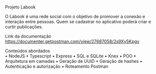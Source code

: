 
Projeto Labook

O Labook é uma rede social com o objetivo de promover a conexão e interação entre pessoas. Quem se cadastrar no aplicativo poderá criar e curtir publicações.

Link da documentação 
https://documenter.getpostman.com/view/27687058/2s9Xy5Kpgv


Conteúdos abordados  
•	NodeJS 
•	Typescript 
•	Express 
•	SQL e SQLite 
•	Knex 
•	POO
•	Arquitetura em camadas
•	Geração de UUID 
•	Geração de hashes 
•	Autenticação e autorização
•	Roteamento Postman

